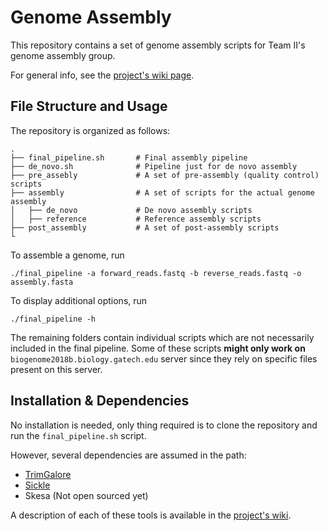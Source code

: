 # Genome Assembly

This repository contains a set of genome assembly scripts for Team II's genome assembly group. 

For general info, see the [project's wiki page](http://www.compgenomics2018.biosci.gatech.edu/Team_II_Genome_Assembly_Group).

## File Structure and Usage

The repository is organized as follows:

    .
    ├── final_pipeline.sh       # Final assembly pipeline
    ├── de_novo.sh              # Pipeline just for de novo assembly
    ├── pre_assebly             # A set of pre-assembly (quality control) scripts
    ├── assembly                # A set of scripts for the actual genome assembly
    │   ├── de_novo             # De novo assembly scripts
    │   ├── reference           # Reference assembly scripts
    ├── post_assembly           # A set of post-assembly scripts
    └

To assemble a genome, run

    ./final_pipeline -a forward_reads.fastq -b reverse_reads.fastq -o assembly.fasta

To display additional options, run

    ./final_pipeline -h

The remaining folders contain individual scripts which are not necessarily included in the final pipeline. Some of these scripts **might only work on** `biogenome2018b.biology.gatech.edu` server since they rely on specific files present on this server.

## Installation & Dependencies

No installation is needed, only thing required is to clone the repository and run the `final_pipeline.sh` script.

However, several dependencies are assumed in the path:

* [TrimGalore](https://github.com/FelixKrueger/TrimGalore)
* [Sickle](https://github.com/najoshi/sickle)
* Skesa (Not open sourced yet)

A description of each of these tools is available in the [project's wiki](http://www.compgenomics2018.biosci.gatech.edu/Team_II_Genome_Assembly_Group).